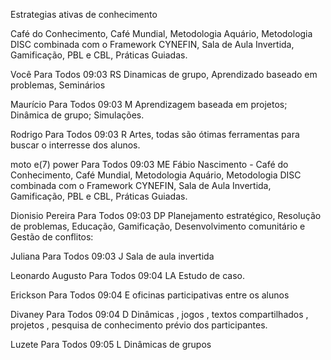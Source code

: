Estrategias ativas de conhecimento

Café do Conhecimento, Café Mundial, Metodologia Aquário, Metodologia DISC combinada com o Framework CYNEFIN, Sala de Aula Invertida, Gamificação, PBL e CBL, Práticas Guiadas.

Você
Para
Todos
09:03
RS
Dinamicas de grupo, Aprendizado baseado em problemas, Seminários

Maurício
Para
Todos
09:03
M
Aprendizagem baseada em projetos; Dinâmica de grupo; Simulações.

Rodrigo
Para
Todos
09:03
R
Artes, todas são ótimas ferramentas para buscar o interresse dos alunos.

moto e(7) power
Para
Todos
09:03
ME
Fábio Nascimento - Café do Conhecimento, Café Mundial, Metodologia Aquário, Metodologia DISC combinada com o Framework CYNEFIN, Sala de Aula Invertida, Gamificação, PBL e CBL, Práticas Guiadas.

Dionisio Pereira
Para
Todos
09:03
DP
Planejamento estratégico, Resolução de problemas, Educação, Gamificação, Desenvolvimento comunitário e Gestão de conflitos:

Juliana
Para
Todos
09:03
J
Sala de aula invertida

Leonardo Augusto
Para
Todos
09:04
LA
Estudo de caso.

Erickson
Para
Todos
09:04
E
oficinas participativas entre os alunos

Divaney
Para
Todos
09:04
D
Dinâmicas , jogos , textos compartilhados , projetos , pesquisa de conhecimento prévio dos participantes.

Luzete
Para
Todos
09:05
L
Dinâmicas de grupos
